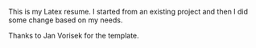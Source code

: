 This is my Latex resume.
I started from an existing project and then I did some change based on my needs.
 
Thanks to Jan Vorisek for the template.
